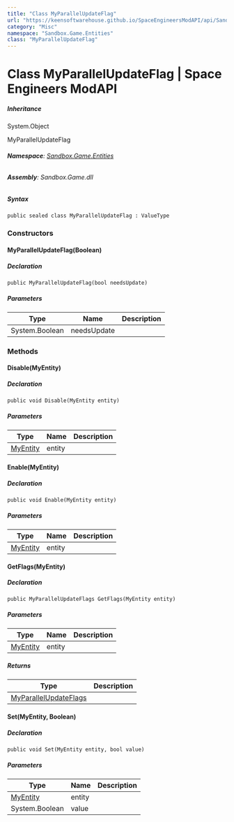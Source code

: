 ```yaml
---
title: "Class MyParallelUpdateFlag"
url: "https://keensoftwarehouse.github.io/SpaceEngineersModAPI/api/Sandbox.Game.Entities.MyParallelUpdateFlag.html"
category: "Misc"
namespace: "Sandbox.Game.Entities"
class: "MyParallelUpdateFlag"
---
```


# Class MyParallelUpdateFlag | Space Engineers ModAPI

##### Inheritance

System.Object

MyParallelUpdateFlag

###### **Namespace**: [Sandbox.Game.Entities](https://keensoftwarehouse.github.io/SpaceEngineersModAPI/api/Sandbox.Game.Entities.html)

###### **Assembly**: Sandbox.Game.dll

##### Syntax

```
public sealed class MyParallelUpdateFlag : ValueType
```

### Constructors

#### MyParallelUpdateFlag(Boolean)

##### Declaration

```
public MyParallelUpdateFlag(bool needsUpdate)
```

##### Parameters

| Type | Name | Description |
| --- | --- | --- |
| System.Boolean | needsUpdate |     |

### Methods

#### Disable(MyEntity)

##### Declaration

```
public void Disable(MyEntity entity)
```

##### Parameters

| Type | Name | Description |
| --- | --- | --- |
| [MyEntity](https://keensoftwarehouse.github.io/SpaceEngineersModAPI/api/VRage.Game.Entity.MyEntity.html) | entity |     |

#### Enable(MyEntity)

##### Declaration

```
public void Enable(MyEntity entity)
```

##### Parameters

| Type | Name | Description |
| --- | --- | --- |
| [MyEntity](https://keensoftwarehouse.github.io/SpaceEngineersModAPI/api/VRage.Game.Entity.MyEntity.html) | entity |     |

#### GetFlags(MyEntity)

##### Declaration

```
public MyParallelUpdateFlags GetFlags(MyEntity entity)
```

##### Parameters

| Type | Name | Description |
| --- | --- | --- |
| [MyEntity](https://keensoftwarehouse.github.io/SpaceEngineersModAPI/api/VRage.Game.Entity.MyEntity.html) | entity |     |

##### Returns

| Type | Description |
| --- | --- |
| [MyParallelUpdateFlags](https://keensoftwarehouse.github.io/SpaceEngineersModAPI/api/Sandbox.Game.Entities.MyParallelUpdateFlags.html) |     |

#### Set(MyEntity, Boolean)

##### Declaration

```
public void Set(MyEntity entity, bool value)
```

##### Parameters

| Type | Name | Description |
| --- | --- | --- |
| [MyEntity](https://keensoftwarehouse.github.io/SpaceEngineersModAPI/api/VRage.Game.Entity.MyEntity.html) | entity |     |
| System.Boolean | value |     |